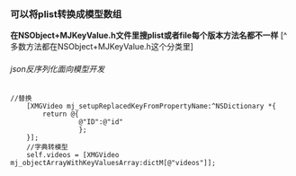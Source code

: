 ###  可以将plist转换成模型数组
**在NSObject+MJKeyValue.h文件里搜plist或者file每个版本方法名都不一样**
[^多数方法都在NSObject+MJKeyValue.h这个分类里]
###### json反序列化面向模型开发
```
//替换
    [XMGVideo mj_setupReplacedKeyFromPropertyName:^NSDictionary *{
        return @{
                 @"ID":@"id"
                 };
    }];
    //字典转模型
    self.videos = [XMGVideo mj_objectArrayWithKeyValuesArray:dictM[@"videos"]];
```